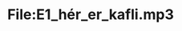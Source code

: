 ---
title: File:E1_hér_er_kafli.mp3
recording of: hér er kafli
reading speed: slow
speaker: E
license: CC0
---